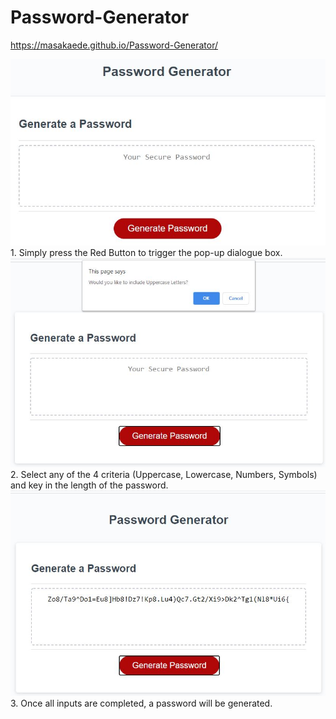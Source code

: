 # Password-Generator

https://masakaede.github.io/Password-Generator/

<img src="img/password-generator-1.JPG" alt="password-generator-1">
1. Simply press the Red Button to trigger the pop-up dialogue box.

<br>

<img src="img/password-generator-2.JPG" alt="password-generator-2">
2. Select any of the 4 criteria (Uppercase, Lowercase, Numbers, Symbols) and key in the length of the password.

<br>

<img src="img/password-generator-3.JPG" alt="password-generator-3">
3. Once all inputs are completed, a password will be generated.